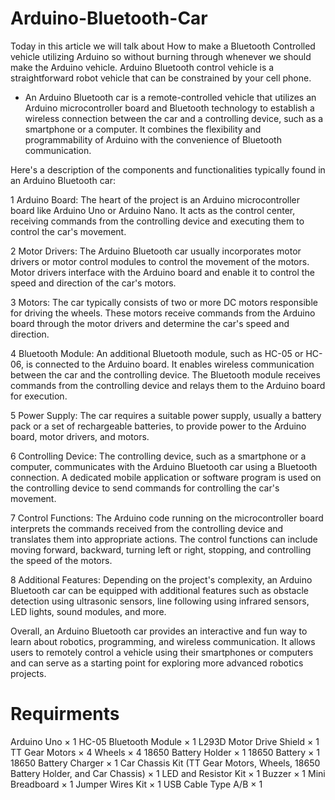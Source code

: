 # Arduino-Bluetooth-Car
Today in this article we will talk about How to make a Bluetooth Controlled vehicle utilizing Arduino so without burning through whenever we should make the Arduino vehicle. Arduino Bluetooth control vehicle is a straightforward robot vehicle that can be constrained by your cell phone.


* An Arduino Bluetooth car is a remote-controlled vehicle that utilizes an Arduino microcontroller board and Bluetooth technology to establish a wireless connection between the car and a controlling device, such as a smartphone or a computer. It combines the flexibility and programmability of Arduino with the convenience of Bluetooth communication.

Here's a description of the components and functionalities typically found in an Arduino Bluetooth car:

1 Arduino Board: The heart of the project is an Arduino microcontroller board like Arduino Uno or Arduino Nano. It acts as the control center, receiving commands from the controlling device and executing them to control the car's movement.

2 Motor Drivers: The Arduino Bluetooth car usually incorporates motor drivers or motor control modules to control the movement of the motors. Motor drivers interface with the Arduino board and enable it to control the speed and direction of the car's motors.

3 Motors: The car typically consists of two or more DC motors responsible for driving the wheels. These motors receive commands from the Arduino board through the motor drivers and determine the car's speed and direction.

4 Bluetooth Module: An additional Bluetooth module, such as HC-05 or HC-06, is connected to the Arduino board. It enables wireless communication between the car and the controlling device. The Bluetooth module receives commands from the controlling device and relays them to the Arduino board for execution.

5 Power Supply: The car requires a suitable power supply, usually a battery pack or a set of rechargeable batteries, to provide power to the Arduino board, motor drivers, and motors.

6 Controlling Device: The controlling device, such as a smartphone or a computer, communicates with the Arduino Bluetooth car using a Bluetooth connection. A dedicated mobile application or software program is used on the controlling device to send commands for controlling the car's movement.

7 Control Functions: The Arduino code running on the microcontroller board interprets the commands received from the controlling device and translates them into appropriate actions. The control functions can include moving forward, backward, turning left or right, stopping, and controlling the speed of the motors.

8 Additional Features: Depending on the project's complexity, an Arduino Bluetooth car can be equipped with additional features such as obstacle detection using ultrasonic sensors, line following using infrared sensors, LED lights, sound modules, and more.

Overall, an Arduino Bluetooth car provides an interactive and fun way to learn about robotics, programming, and wireless communication. It allows users to remotely control a vehicle using their smartphones or computers and can serve as a starting point for exploring more advanced robotics projects.


# Requirments
Arduino Uno	× 1	
HC-05 Bluetooth Module	× 1	
L293D Motor Drive Shield	× 1	
TT Gear Motors	× 4	
Wheels	× 4	
18650 Battery Holder	× 1	
18650 Battery	× 1	
18650 Battery Charger	× 1	
Car Chassis Kit (TT Gear Motors, Wheels, 18650 Battery Holder, and Car Chassis)	× 1	
LED and Resistor Kit	× 1	
Buzzer	× 1	
Mini Breadboard	× 1	
Jumper Wires Kit	× 1	
USB Cable Type A/B	× 1	
